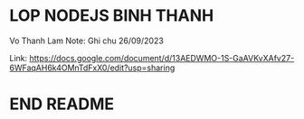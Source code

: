 # LOP NODEJS BINH THANH
Vo Thanh Lam
Note: Ghi chu 26/09/2023

Link: https://docs.google.com/document/d/13AEDWMO-1S-GaAVKvXAfv27-6WFaqAH6k4OMnTdFxX0/edit?usp=sharing

# END README